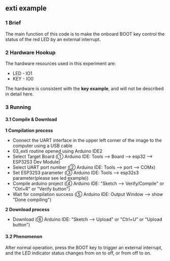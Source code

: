 ## exti example

### 1 Brief

The main function of this code is to make the onboard BOOT key control the status of the red LED by an external interrupt.

### 2 Hardware Hookup

The hardware resources used in this experiment are:

- LED - IO1
- KEY - IO0

The hardware is consistent with the **key example**, and will not be described in detail here.

### 3 Running

#### 3.1 Compile & Download

**1 Compilation process**

- Connect the UART interface in the upper left corner of the image to the computer using a USB cable
- 03_exti routine opened using Arduino IDE2
- Select Target Board (① Arduino IDE: Tools --> Board --> esp32 --> ESP32S3 Dev Module)
- Select UART port number (② Arduino IDE: Tools --> port --> COMx)
- Set ESP32S3 parameter (③ Arduino IDE: Tools --> esp32s3 parameter(please see led example))
- Compile arduino project (④ Arduino IDE: "Sketch --> Verify/Compile" or "Ctrl+R" or "Verify button")
- Wait for compilation success (⑤ Arduino IDE: Output Window --> show "Done compiling")

**2 Download process**

- Download (⑥ Arduino IDE: "Sketch --> Upload" or "Ctrl+U" or "Upload button")

#### 3.2 Phenomenon

After normal operation, press the BOOT key to trigger an external interrupt, and the LED indicator status changes from on to off, or from off to on.

![]()